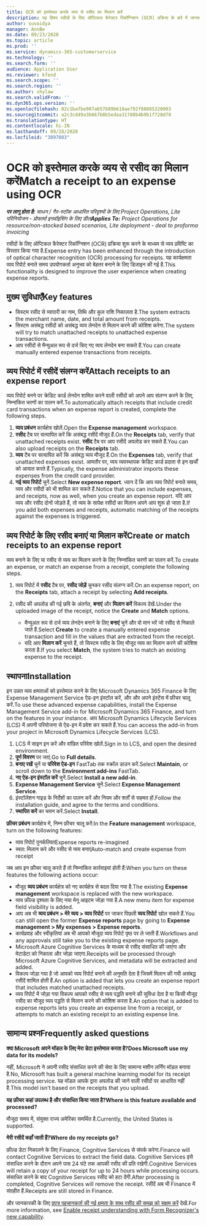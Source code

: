 ```yaml
---
title: OCR को इस्तेमाल करके व्यय से रसीद का मिलान करें
description: यह विषय रसीदों के लिए ऑप्टिकल कैरेक्टर रिकॉग्निशन (OCR) प्रक्रिया के बारे में जानकारी देता है.
author: suvaidya
manager: AnnBe
ms.date: 09/23/2020
ms.topic: article
ms.prod: ''
ms.service: dynamics-365-customerservice
ms.technology: ''
ms.search.form: ''
audience: Application User
ms.reviewer: kfend
ms.search.scope: ''
ms.search.region: ''
ms.author: shylaw
ms.search.validFrom: ''
ms.dyn365.ops.version: ''
ms.openlocfilehash: 02c1bafbe907a657689b610ae792f88085320903
ms.sourcegitcommit: a2c3cd49a3b667b8b5edaa31788b4b9b1f728d78
ms.translationtype: HT
ms.contentlocale: hi-IN
ms.lasthandoff: 09/28/2020
ms.locfileid: "3897003"
---
```

# <a name="match-a-receipt-to-an-expense-using-ocr"></a><span data-ttu-id="c6f33-103">OCR को इस्तेमाल करके व्यय से रसीद का मिलान करें</span><span class="sxs-lookup"><span data-stu-id="c6f33-103">Match a receipt to an expense using OCR</span></span>

<span data-ttu-id="c6f33-104">_**पर लागू होता है:** साधन / गैर-स्टॉक आधारित परिदृश्यों के लिए Project Operations, Lite परिनियोजन - प्रोफार्मा इनवॉइसिंग के लिए डील_</span><span class="sxs-lookup"><span data-stu-id="c6f33-104">_**Applies To:** Project Operations for resource/non-stocked based scenarios, Lite deployment - deal to proforma invoicing_</span></span>

<span data-ttu-id="c6f33-105">रसीदों के लिए ऑप्टिकल कैरेक्टर रिकॉग्निशन (OCR) प्रक्रिया शुरू करने के माध्यम से व्यय प्रविष्टि का विस्तार किया गया है.</span><span class="sxs-lookup"><span data-stu-id="c6f33-105">Expense entry has been enhanced through the introduction of optical character recognition (OCR) processing for receipts.</span></span> <span data-ttu-id="c6f33-106">यह कार्यक्षमता व्यय रिपोर्ट बनाते समय उपयोगकर्ता अनुभव को बेहतर बनाने के लिए डिज़ाइन की गई है.</span><span class="sxs-lookup"><span data-stu-id="c6f33-106">This functionality is designed to improve the user experience when creating expense reports.</span></span>

## <a name="key-features"></a><span data-ttu-id="c6f33-107">मुख्य सुविधाएँ</span><span class="sxs-lookup"><span data-stu-id="c6f33-107">Key features</span></span>

- <span data-ttu-id="c6f33-108">सिस्टम रसीद से व्यापारी का नाम, तिथि और कुल राशि निकालता है.</span><span class="sxs-lookup"><span data-stu-id="c6f33-108">The system extracts the merchant name, date, and total amount from receipts.</span></span>
- <span data-ttu-id="c6f33-109">सिस्टम असंबद्ध रसीदों को असंबद्ध व्यय लेनदेन से मिलान करने की कोशिश करेगा.</span><span class="sxs-lookup"><span data-stu-id="c6f33-109">The system will try to match unattached receipts to unattached expense transactions.</span></span>
- <span data-ttu-id="c6f33-110">आप रसीदों से मैन्युअल रूप से दर्ज किए गए व्यय लेनदेन बना सकते हैं.</span><span class="sxs-lookup"><span data-stu-id="c6f33-110">You can create manually entered expense transactions from receipts.</span></span>

## <a name="attach-receipts-to-an-expense-report"></a><span data-ttu-id="c6f33-111">व्यय रिपोर्ट में रसीदें संलग्न करें</span><span class="sxs-lookup"><span data-stu-id="c6f33-111">Attach receipts to an expense report</span></span>

<span data-ttu-id="c6f33-112">व्यय रिपोर्ट बनने पर क्रेडिट कार्ड लेनदेन शामिल करने वाली रसीदों को अपने आप संलग्न करने के लिए, निम्नांकित चरणों का पालन करें.</span><span class="sxs-lookup"><span data-stu-id="c6f33-112">To automatically attach receipts that include credit card transactions when an expense report is created, complete the following steps.</span></span>

  1. <span data-ttu-id="c6f33-113">**व्यय प्रबंधन** कार्यक्षेत्र खोलें.</span><span class="sxs-lookup"><span data-stu-id="c6f33-113">Open the **Expense management** workspace.</span></span>
  2. <span data-ttu-id="c6f33-114">**रसीद** टैब पर सत्यापित करें कि असंबद्ध रसीदें मौजूद हैं.</span><span class="sxs-lookup"><span data-stu-id="c6f33-114">On the **Receipts** tab, verify that unattached receipts exist.</span></span> <span data-ttu-id="c6f33-115">**रसीद** टैब पर आप रसीदें अपलोड कर सकते हैं.</span><span class="sxs-lookup"><span data-stu-id="c6f33-115">You can also upload receipts on the **Receipts** tab.</span></span>
  3. <span data-ttu-id="c6f33-116">**व्यय** टैब पर सत्यापित करें कि असंबद्ध व्यय मौजूद हैं.</span><span class="sxs-lookup"><span data-stu-id="c6f33-116">On the **Expenses** tab, verify that unattached expenses exist.</span></span> <span data-ttu-id="c6f33-117">आमतौर पर, व्यय व्यवस्थापक क्रेडिट कार्ड प्रदाता से इन खर्चों को आयात करते हैं.</span><span class="sxs-lookup"><span data-stu-id="c6f33-117">Typically, the expense administrator imports these expenses from the credit card provider.</span></span>
  4. <span data-ttu-id="c6f33-118">**नई व्यय रिपोर्ट** चुनें.</span><span class="sxs-lookup"><span data-stu-id="c6f33-118">Select **New expense report**.</span></span> <span data-ttu-id="c6f33-119">ध्यान दें कि आप व्यय रिपोर्ट बनाते समय, व्यय और रसीदों को भी शामिल कर सकते हैं.</span><span class="sxs-lookup"><span data-stu-id="c6f33-119">Notice that you can include expenses, and receipts, now as well, when you create an expense report.</span></span> <span data-ttu-id="c6f33-120">यदि आप व्यय और रसीद दोनों जोड़ते हैं, तो व्यय के सापेक्ष रसीदों का मिलान अपने आप शुरू हो जाता है.</span><span class="sxs-lookup"><span data-stu-id="c6f33-120">If you add both expenses and receipts, automatic matching of the receipts against the expenses is triggered.</span></span>

## <a name="create-or-match-receipts-to-an-expense-report"></a><span data-ttu-id="c6f33-121">व्यय रिपोर्ट के लिए रसीद बनाएं या मिलान करें</span><span class="sxs-lookup"><span data-stu-id="c6f33-121">Create or match receipts to an expense report</span></span>
<span data-ttu-id="c6f33-122">व्यय बनाने के लिए या रसीद से व्यय का मिलान करने के लिए निम्नांकित चरणों का पालन करें.</span><span class="sxs-lookup"><span data-stu-id="c6f33-122">To create an expense, or match an expense from a receipt, complete the following steps.</span></span>

  1. <span data-ttu-id="c6f33-123">व्यय रिपोर्ट में **रसीद** टैब पर, **रसीद जोड़ें** चुनकर रसीद संलग्न करें.</span><span class="sxs-lookup"><span data-stu-id="c6f33-123">On an expense report, on the **Receipts** tab, attach a receipt by selecting **Add receipts**.</span></span>
  2. <span data-ttu-id="c6f33-124">रसीद की अपलोड की गई छवि के अंतर्गत, **बनाएं** और **मिलान करें** विकल्प देखें.</span><span class="sxs-lookup"><span data-stu-id="c6f33-124">Under the uploaded image of the receipt, notice the **Create** and **Match** options.</span></span>

      - <span data-ttu-id="c6f33-125">मैन्युअल रूप से दर्ज व्यय लेनदेन बनाने के लिए **बनाएं** चुनें और वो मान भरें जो रसीद से निकाले जाते हैं.</span><span class="sxs-lookup"><span data-stu-id="c6f33-125">Select **Create** to create a manually entered expense transaction and fill in the values that are extracted from the receipt.</span></span>
      - <span data-ttu-id="c6f33-126">यदि आप **मिलान करें** चुनते हैं, तो सिस्टम रसीद के लिए मौजूद व्यय का मिलान करने की कोशिश करता है.</span><span class="sxs-lookup"><span data-stu-id="c6f33-126">If you select **Match**, the system tries to match an existing expense to the receipt.</span></span>

## <a name="installation"></a><span data-ttu-id="c6f33-127">स्थापना</span><span class="sxs-lookup"><span data-stu-id="c6f33-127">Installation</span></span>

<span data-ttu-id="c6f33-128">इन उन्नत व्यय क्षमताओं को इस्तेमाल करने के लिए Microsoft Dynamics 365 Finance के लिए Expense Management Service ऐड-इन इंस्टॉल करें, और और अपने इंस्टेंस में फ़ीचर चालू करें.</span><span class="sxs-lookup"><span data-stu-id="c6f33-128">To use these advanced expense capabilities, install the Expense Management Service add-in for Microsoft Dynamics 365 Finance, and turn on the features in your instance.</span></span> <span data-ttu-id="c6f33-129">आप Microsoft Dynamics Lifecycle Services (LCS) में अपनी परियोजना से ऐड-इन में प्रवेश कर सकते हैं.</span><span class="sxs-lookup"><span data-stu-id="c6f33-129">You can access the add-in from your project in Microsoft Dynamics Lifecycle Services (LCS).</span></span>

1. <span data-ttu-id="c6f33-130">LCS में साइन इन करें और वांछित परिवेश खोलें.</span><span class="sxs-lookup"><span data-stu-id="c6f33-130">Sign in to LCS, and open the desired environment.</span></span>
2. <span data-ttu-id="c6f33-131">**पूर्ण विवरण** पर जाएं.</span><span class="sxs-lookup"><span data-stu-id="c6f33-131">Go to **Full details**.</span></span>
3. <span data-ttu-id="c6f33-132">**बनाए रखें** चुनें या **परिवेश ऐड-इन** FastTab तक स्क्रॉल डाउन करें.</span><span class="sxs-lookup"><span data-stu-id="c6f33-132">Select **Maintain**, or scroll down to the **Environment add-ins** FastTab.</span></span>
4. <span data-ttu-id="c6f33-133">**नए ऐड-इन इंस्टॉल करें** चुनें.</span><span class="sxs-lookup"><span data-stu-id="c6f33-133">Select **Install a new add-in**.</span></span>
5. <span data-ttu-id="c6f33-134">**Expense Management Service** चुनें.</span><span class="sxs-lookup"><span data-stu-id="c6f33-134">Select **Expense Management Service**.</span></span>
6. <span data-ttu-id="c6f33-135">इंस्टॉलेशन गाइड के निर्देशों का पालन करें और नियम और शर्तों से सहमत हों.</span><span class="sxs-lookup"><span data-stu-id="c6f33-135">Follow the installation guide, and agree to the terms and conditions.</span></span>
7. <span data-ttu-id="c6f33-136">**स्थापित करें** का चयन करें.</span><span class="sxs-lookup"><span data-stu-id="c6f33-136">Select **Install**.</span></span>

<span data-ttu-id="c6f33-137">**फ़ीचर प्रबंधन** कार्यक्षेत्र में, निम्न फ़ीचर चालू करें:</span><span class="sxs-lookup"><span data-stu-id="c6f33-137">In the **Feature management** workspace, turn on the following features:</span></span>

- <span data-ttu-id="c6f33-138">व्यय रिपोर्ट पुनर्कल्पित</span><span class="sxs-lookup"><span data-stu-id="c6f33-138">Expense reports re-imagined</span></span>
- <span data-ttu-id="c6f33-139">स्वत: मिलान करे और रसीद से व्यय बनाएं</span><span class="sxs-lookup"><span data-stu-id="c6f33-139">Auto-match and create expense from receipt</span></span>

<span data-ttu-id="c6f33-140">जब आप इन फ़ीचर चालू करते हैं तो निम्नांकित कार्रवाइयां होती हैं:</span><span class="sxs-lookup"><span data-stu-id="c6f33-140">When you turn on these features the following actions occur:</span></span>

- <span data-ttu-id="c6f33-141">मौजूद **व्यय प्रबंधन** कार्यक्षेत्र को नए कार्यक्षेत्र से बदल दिया गया है.</span><span class="sxs-lookup"><span data-stu-id="c6f33-141">The existing **Expense management** workspace is replaced with the new workspace.</span></span>
- <span data-ttu-id="c6f33-142">व्यय फ़ील्ड दृश्यता के लिए नया मेनू आइटम जोड़ा गया है.</span><span class="sxs-lookup"><span data-stu-id="c6f33-142">A new menu item for expense field visibility is added.</span></span>
- <span data-ttu-id="c6f33-143">आप अब भी **व्यय प्रबंधन > मेरे व्यय > व्यय रिपोर्ट** पर जाकर पिछली **व्यय रिपोर्ट** खोल सकते हैं.</span><span class="sxs-lookup"><span data-stu-id="c6f33-143">You can still open the former **Expense reports** page by going to **Expense management > My expenses > Expense reports**.</span></span>
- <span data-ttu-id="c6f33-144">कार्यप्रवाह और स्वीकृतियां अब भी आपको मौजूदा व्यय रिपोर्ट पृष्ठ पर ले जाती हैं.</span><span class="sxs-lookup"><span data-stu-id="c6f33-144">Workflows and any approvals still take you to the existing expense reports page.</span></span>
- <span data-ttu-id="c6f33-145">Microsoft Azure Cognitive Services के माध्यम से रसीद संसाधित की जाएंगा और मेटाडेटा को निकाला और जोड़ा जाएगा.</span><span class="sxs-lookup"><span data-stu-id="c6f33-145">Receipts will be processed through Microsoft Azure Cognitive Services, and metadata will be extracted and added.</span></span>
- <span data-ttu-id="c6f33-146">विकल्प जोड़ा गया है जो आपको व्यय रिपोर्ट बनाने की अनुमति देता है जिसमें मिलान की गयी असंबद्ध रसीदें शामिल होती हैं.</span><span class="sxs-lookup"><span data-stu-id="c6f33-146">An option is added that lets you create an expense report that includes matched unattached receipts.</span></span>
- <span data-ttu-id="c6f33-147">व्यय रिपोर्ट में जोड़ा गया विकल्प आपको रसीद से व्यय पद्धति बनाने की सुविधा देता है या किसी मौजूद रसीद का मौजूद व्यय पद्धति से मिलान करने की कोशिश करता है.</span><span class="sxs-lookup"><span data-stu-id="c6f33-147">An option that is added to expense reports lets you create an expense line from a receipt, or attempts to match an existing receipt to an existing expense line.</span></span>

## <a name="frequently-asked-questions"></a><span data-ttu-id="c6f33-148">सामान्य प्रश्‍न</span><span class="sxs-lookup"><span data-stu-id="c6f33-148">Frequently asked questions</span></span>

<span data-ttu-id="c6f33-149">**क्या Microsoft अपने मॉडल के लिए मेरा डेटा इस्तेमाल करता है?**</span><span class="sxs-lookup"><span data-stu-id="c6f33-149">**Does Microsoft use my data for its models?**</span></span>

<span data-ttu-id="c6f33-150">नहीं, Microsoft ने अपनी रसीद संसाधित करने की सेवा के लिए सामान्य मशीन लर्निंग मॉडल बनाया है.</span><span class="sxs-lookup"><span data-stu-id="c6f33-150">No, Microsoft has built a general machine learning model for its receipt processing service.</span></span> <span data-ttu-id="c6f33-151">यह मॉडल आपके द्वारा अपलोड की जाने वाली रसीदों पर आधारित नहीं है.</span><span class="sxs-lookup"><span data-stu-id="c6f33-151">This model isn't based on the receipts that you upload.</span></span>

<span data-ttu-id="c6f33-152">**यह फ़ीचर कहां उपलब्ध है और संसाधित किया जाता है?**</span><span class="sxs-lookup"><span data-stu-id="c6f33-152">**Where is this feature available and processed?**</span></span>

<span data-ttu-id="c6f33-153">मौजूदा समय में, संयुक्त राज्य अमेरिका समर्थित है.</span><span class="sxs-lookup"><span data-stu-id="c6f33-153">Currently, the United States is supported.</span></span>

<span data-ttu-id="c6f33-154">**मेरी रसीदें कहाँ जाती हैं?**</span><span class="sxs-lookup"><span data-stu-id="c6f33-154">**Where do my receipts go?**</span></span>

<span data-ttu-id="c6f33-155">फ़ील्ड डेटा निकालने के लिए Finance, Cognitive Services से संपर्क करेगा.</span><span class="sxs-lookup"><span data-stu-id="c6f33-155">Finance will contact Cognitive Services to extract the field data.</span></span> <span data-ttu-id="c6f33-156">Cognitive Services इसे संसाधित करने के दौरान अपने पास 24 घंटे तक आपकी रसीद की प्रति रखेगी.</span><span class="sxs-lookup"><span data-stu-id="c6f33-156">Cognitive Services will retain a copy of your receipt for up to 24 hours while processing occurs.</span></span> <span data-ttu-id="c6f33-157">संसाधित करने के बाद Cognitive Services रसीद को हटा देंगी.</span><span class="sxs-lookup"><span data-stu-id="c6f33-157">After processing is completed, Cognitive Services will remove the receipt.</span></span> <span data-ttu-id="c6f33-158">रसीदें अब भी Finance में संग्रहीत हैं.</span><span class="sxs-lookup"><span data-stu-id="c6f33-158">Receipts are still stored in Finance.</span></span>

<span data-ttu-id="c6f33-159">और जानकारकी के लिए [प्रपत्र पहचानकर्ता की नई क्षमता के साथ रसीद की समझ को सक्षम करें](https://azure.microsoft.com/blog/enable-receipt-understanding-with-form-recognizer-s-new-capability/) देखें.</span><span class="sxs-lookup"><span data-stu-id="c6f33-159">For more information, see [Enable receipt understanding with Form Recognizer's new capability](https://azure.microsoft.com/blog/enable-receipt-understanding-with-form-recognizer-s-new-capability/).</span></span>
